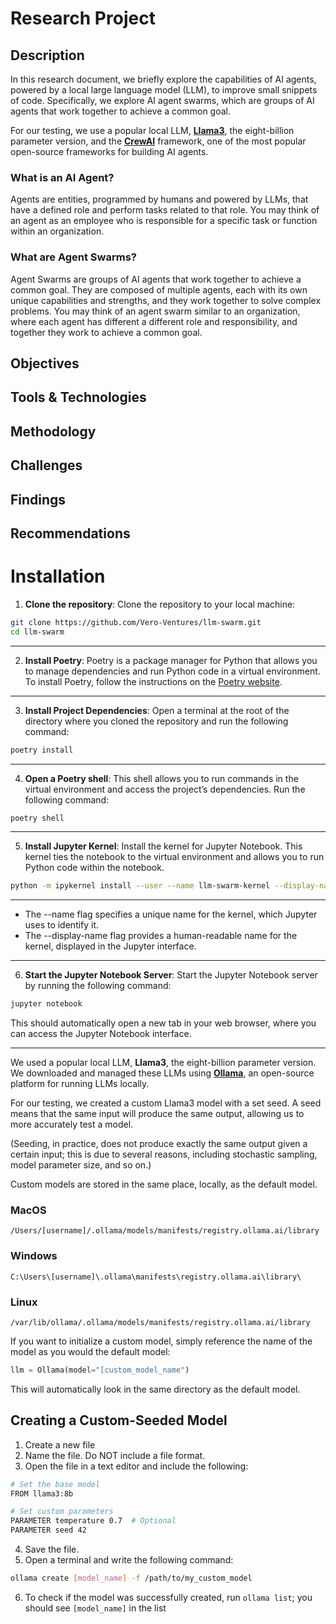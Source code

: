 # Research Project

## Description

In this research document, we briefly explore the capabilities of AI agents, powered by a local large language model (LLM), to improve small snippets of code. Specifically, we explore AI agent swarms, which are groups of AI agents that work together to achieve a common goal.

For our testing, we use a popular local LLM, [**Llama3**](https://github.com/meta-llama/llama3), the eight-billion parameter version, and the [**CrewAI**](https://www.crewai.com) framework, one of the most popular open-source frameworks for building AI agents.

### What is an AI Agent?

Agents are entities, programmed by humans and powered by LLMs, that have a defined role and perform tasks related to that role. You may think of an agent as an employee who is responsible for a specific task or function within an organization.

### What are Agent Swarms?

Agent Swarms are groups of AI agents that work together to achieve a common goal. They are composed of multiple agents, each with its own unique capabilities and strengths, and they work together to solve complex problems. You may think of an agent swarm similar to an organization, where each agent has different a different role and responsibility, and together they work to achieve a common goal.

## Objectives

## Tools & Technologies

## Methodology

## Challenges

## Findings

## Recommendations

# Installation

1. **Clone the repository**: Clone the repository to your local machine:

```bash
git clone https://github.com/Vero-Ventures/llm-swarm.git
cd llm-swarm
```

---

2. **Install Poetry**: Poetry is a package manager for Python that allows you to manage dependencies and run Python code in a virtual environment. To install Poetry, follow the instructions on the [Poetry website](https://python-poetry.org/docs/#installation).

---

3. **Install Project Dependencies**: Open a terminal at the root of the directory where you cloned the repository and run the following command:

```bash
poetry install
```

---

4. **Open a Poetry shell**: This shell allows you to run commands in the virtual environment and access the project’s dependencies. Run the following command:

```bash
poetry shell
```

---

5. **Install Jupyter Kernel**: Install the kernel for Jupyter Notebook. This kernel ties the notebook to the virtual environment and allows you to run Python code within the notebook.

```bash
python -m ipykernel install --user --name llm-swarm-kernel --display-name "LLM Swarm"
```

---

- The --name flag specifies a unique name for the kernel, which Jupyter uses to identify it.
- The --display-name flag provides a human-readable name for the kernel, displayed in the Jupyter interface.

---

6. **Start the Jupyter Notebook Server**: Start the Jupyter Notebook server by running the following command:

```bash
jupyter notebook
```

This should automatically open a new tab in your web browser, where you can access the Jupyter Notebook interface.

---

We used a popular local LLM, **Llama3**, the eight-billion parameter version. We downloaded and managed these LLMs using [**Ollama**](https://ollama.com), an open-source platform for running LLMs locally.

For our testing, we created a custom Llama3 model with a set seed. A seed means that the same input will produce the same output, allowing us to more accurately test a model.

(Seeding, in practice, does not produce exactly the same output given a certain input; this is due to several reasons, including stochastic sampling, model parameter size, and so on.)

Custom models are stored in the same place, locally, as the default model.

### MacOS

`/Users/[username]/.ollama/models/manifests/registry.ollama.ai/library`

### Windows

`C:\Users\[username]\.ollama\manifests\registry.ollama.ai\library\`

### Linux

`/var/lib/ollama/.ollama/models/manifests/registry.ollama.ai/library`

If you want to initialize a custom model, simply reference the name of the model as you would the default model:

```Python
llm = Ollama(model="[custom_model_name")
```

This will automatically look in the same directory as the default model.

## Creating a Custom-Seeded Model

1. Create a new file
2. Name the file. Do NOT include a file format.
3. Open the file in a text editor and include the following:

```bash
# Set the base model
FROM llama3:8b

# Set custom parameters
PARAMETER temperature 0.7  # Optional
PARAMETER seed 42
```

4. Save the file.
5. Open a terminal and write the following command:

```bash
ollama create [model_name] -f /path/to/my_custom_model
```

6. To check if the model was successfully created, run `ollama list`; you should see `[model_name]` in the list
